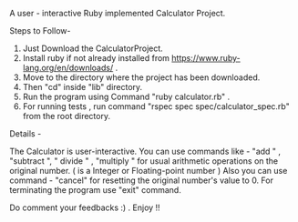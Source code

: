 A user - interactive Ruby implemented Calculator Project.

Steps to Follow-

1) Just Download the CalculatorProject.
2) Install ruby if not already installed from https://www.ruby-lang.org/en/downloads/ .
3) Move to the directory where the project has been downloaded.
4) Then "cd" inside "lib" directory.
5) Run the program using Command "ruby calculator.rb" .
6) For running tests , run command "rspec spec spec/calculator_spec.rb" from the root directory.

Details -

The Calculator is user-interactive. 
You can use commands like - "add <number>" , "subtract <number>", " divide <number>" , "multiply <number>" for usual arithmetic operations on the original number. ( <number> is a Integer or Floating-point number ) Also you can use command - "cancel" for resetting the original number's value to 0. For terminating the program use "exit" command.


Do comment your feedbacks :) .
Enjoy !!
